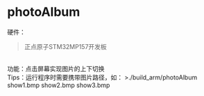 # photoAlbum

硬件：
>正点原子STM32MP157开发板
</br>
功能：点击屏幕实现图片的上下切换  
</br>
Tips：运行程序时需要携带图片路径，如：  
>./build_arm/photoAlbum show1.bmp show2.bmp show3.bmp
